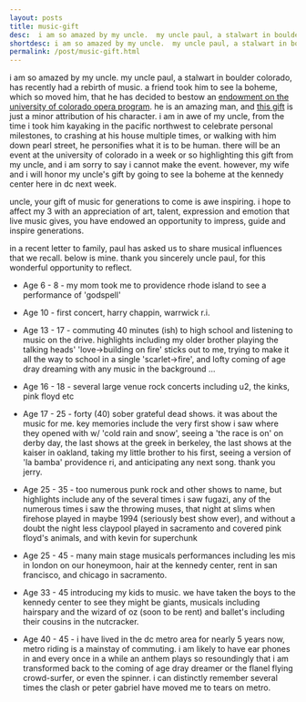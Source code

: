 ```yaml
---
layout: posts
title: music-gift
desc:  i am so amazed by my uncle.  my uncle paul, a stalwart in boulder colorado, has recently had a rebirth of music.  a friend took him to see la boheme, which so moved him, that he has decided to bestow an endowment on the university of colorado opera program.  he is an amazing man, and this gift is just a minor attribution of his character.  i am in awe of my uncle, from the time i took him kayaking in the pacific northwest to celebrate personal milestones, to crashing at his house multiple times, or walking with him down pearl street, he personifies what it is to be human.  there will be an event at the university of colorado in a week or so highlighting this gift from my uncle, and i am sorry to say i cannot make the event.  however, my wife and i will honor my uncle's gift by going to see la boheme at the kennedy center here in dc next week.
shortdesc: i am so amazed by my uncle.  my uncle paul, a stalwart in boulder colorado, has recently had a rebirth of music.
permalink: /post/music-gift.html
---
```


i am so amazed by my uncle.  my uncle paul, a stalwart in boulder colorado, has recently had a rebirth of music.  a friend took him to see la boheme, which so moved him, that he has decided to bestow an [endowment on the university of colorado opera program](http://www.cpr.org/news/story/cu-opera-program-receives-2-million-endowment).  he is an amazing man, and [this gift](http://www.colorado.edu/news/releases/2014/10/20/downtown-boulder-businessman%E2%80%99s-gift-sparks-2-million-cu-opera-endowment) is just a minor attribution of his character.  i am in awe of my uncle, from the time i took him kayaking in the pacific northwest to celebrate personal milestones, to crashing at his house multiple times, or walking with him down pearl street, he personifies what it is to be human.  there will be an event at the university of colorado in a week or so highlighting this gift from my uncle, and i am sorry to say i cannot make the event.  however, my wife and i will honor my uncle's gift by going to see la boheme at the kennedy center here in dc next week.

uncle, your gift of music for generations to come is awe inspiring.  i hope to affect my 3 with an appreciation of art, talent, expression and emotion that live music gives, you have endowed an opportunity to impress, guide and inspire generations.  

in a recent letter to family, paul has asked us to share musical influences that we recall.  below is mine.  thank you sincerely uncle paul, for this wonderful opportunity to reflect.

- Age 6 - 8  - my mom took me to providence rhode island to see a performance of 'godspell'

- Age 10 - first concert, harry chappin, warrwick r.i.

- Age 13 - 17 - commuting 40 minutes (ish) to high school and listening to music on the drive.  highlights including my older brother playing the talking heads' 'love->building on fire' sticks out to me, trying to make it all the way to school in a single 'scarlet->fire', and lofty coming of age dray dreaming with any music in the background ...

- Age 16 - 18 - several large venue rock concerts including u2, the kinks, pink floyd etc

- Age 17 - 25 - forty (40) sober grateful dead shows.  it was about the music for me.  key memories include the very first show i saw where they opened with w/ 'cold rain and snow', seeing a 'the race is on' on derby day, the last shows at the greek in berkeley, the last shows at the kaiser in oakland, taking my little brother to his first, seeing a version of 'la bamba' providence ri, and anticipating any next song.  thank you jerry.

- Age 25 - 35 - too numerous punk rock and other shows to name, but highlights include any of the several times i saw fugazi, any of the numerous times i saw the throwing muses, that night at slims when firehose played in maybe 1994 (seriously best show ever), and without a doubt the night less claypool played in sacramento and covered pink floyd's animals, and with kevin for superchunk

- Age 25 - 45 - many main stage musicals performances including les mis in london on our honeymoon,  hair at the kennedy center, rent in san francisco, and chicago in sacramento.

- Age 33 - 45 introducing my kids to music.  we have taken the boys to the kennedy center to see they might be giants, musicals including hairspary and the wizard of oz (soon to be rent) and ballet's including their cousins in the nutcracker.  

- Age 40 - 45 - i have lived in the dc metro area for nearly 5 years now, metro riding is a mainstay of commuting.   i am likely to have ear phones in and every once in a while an anthem plays so resoundingly that i am transformed back to the coming of age dray dreamer or the flanel flying crowd-surfer, or even the spinner.  i can distinctly remember several times the clash or peter gabriel have moved me to tears on metro.
 
